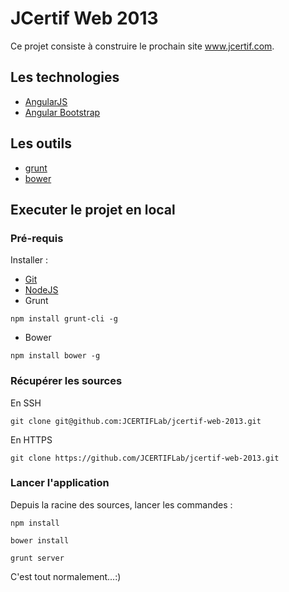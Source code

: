 JCertif Web 2013
================

Ce projet consiste à construire le prochain site www.jcertif.com.

## Les technologies

* [AngularJS](http://angularjs.org/)
* [Angular Bootstrap](http://angular-ui.github.io/bootstrap/)


## Les outils

* [grunt](http://gruntjs.com/)
* [bower](https://github.com/bower/bower)

## Executer le projet en local

### Pré-requis
Installer :
* [Git](http://git-scm.com/)
* [NodeJS](http://nodejs.org/)
* Grunt
```
npm install grunt-cli -g
```
* Bower
```
npm install bower -g
```

### Récupérer les sources
En SSH
```
git clone git@github.com:JCERTIFLab/jcertif-web-2013.git
```
En HTTPS
```
git clone https://github.com/JCERTIFLab/jcertif-web-2013.git
```

### Lancer l'application
Depuis la racine des sources, lancer les commandes :
```
npm install
```
```
bower install
```
```
grunt server
```

C'est tout normalement...:)

